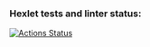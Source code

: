 ### Hexlet tests and linter status:
[![Actions Status](https://github.com/daibov/qa-engineer-project-84/actions/workflows/hexlet-check.yml/badge.svg)](https://github.com/daibov/qa-engineer-project-84/actions)
